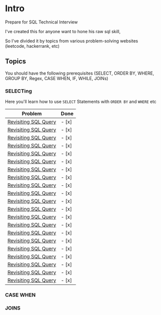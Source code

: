 # Intro

Prepare for SQL Technical Interview

I've created this for anyone want to hone his raw sql skill,

So I've divided it by topics from various problem-solving websites (leetcode, hackerrank, etc)

## Topics

You should have the following prerequisites
(SELECT, ORDER BY, WHERE, GROUP BY, Regex, CASE WHEN, IF, WHILE, JOINs)


  
### SELECTing

Here you'll learn how to use `SELECT` Statements with `ORDER BY` and `WHERE` etc

<table>
  <thead>
    <tr>
      <th>Problem</th>
      <th>Done</th>
    </tr>
  </thead>
  <tbody>
    <tr>
      <td>
        <a href="https://www.hackerrank.com/challenges/revising-the-select-query?isFullScreen=true">Revisiting SQL Query</a>
      </td>
      <td>
          - [x]
      </td>
     </tr>
     <tr>
      <td>
        <a href="https://www.hackerrank.com/challenges/revising-the-select-query-2?isFullScreen=true">Revisiting SQL Query</a>
      </td>
      <td>
          - [x]
      </td>
     </tr>
    <tr>
      <td>
        <a href="https://www.hackerrank.com/challenges/select-all-sql?isFullScreen=true">Revisiting SQL Query</a>
      </td>
      <td>
          - [x]
      </td>
     </tr>
     <tr>
      <td>
        <a href="https://www.hackerrank.com/challenges/select-by-id?isFullScreen=true">Revisiting SQL Query</a>
      </td>
      <td>
          - [x]
      </td>
     </tr>
    <tr>
      <td>
        <a href="https://www.hackerrank.com/challenges/select-by-id?isFullScreen=true">Revisiting SQL Query</a>
      </td>
      <td>
          - [x]
      </td>
     </tr>
     <tr>
      <td>
        <a href="https://www.hackerrank.com/challenges/japanese-cities-attributes?isFullScreen=true">Revisiting SQL Query</a>
      </td>
      <td>
          - [x]
      </td>
     </tr>
    <tr>
      <td>
        <a href="https://www.hackerrank.com/challenges/japanese-cities-name?isFullScreen=true">Revisiting SQL Query</a>
      </td>
      <td>
          - [x]
      </td>
     </tr>
     <tr>
      <td>
        <a href="https://www.hackerrank.com/challenges/weather-observation-station-1?isFullScreen=true">Revisiting SQL Query</a>
      </td>
      <td>
          - [x]
      </td>
     </tr>
    <tr>
      <td>
        <a href="https://www.hackerrank.com/challenges/weather-observation-station-2?isFullScreen=true">Revisiting SQL Query</a>
      </td>
      <td>
          - [x]
      </td>
     </tr>
     <tr>
      <td>
        <a href="https://www.hackerrank.com/challenges/weather-observation-station-3?isFullScreen=true">Revisiting SQL Query</a>
      </td>
      <td>
          - [x]
      </td>
     </tr>
    <tr>
      <td>
        <a href="https://www.hackerrank.com/challenges/weather-observation-station-4?isFullScreen=true">Revisiting SQL Query</a>
      </td>
      <td>
          - [x]
      </td>
     </tr>
     <tr>
      <td>
        <a href="https://www.hackerrank.com/challenges/weather-observation-station-5?isFullScreen=true">Revisiting SQL Query</a>
      </td>
      <td>
          - [x]
      </td>
     </tr>
    <tr>
      <td>
        <a href="https://www.hackerrank.com/challenges/weather-observation-station-6?isFullScreen=true">Revisiting SQL Query</a>
      </td>
      <td>
          - [x]
      </td>
     </tr>
     <tr>
      <td>
        <a href="https://www.hackerrank.com/challenges/weather-observation-station-7?isFullScreen=true">Revisiting SQL Query</a>
      </td>
      <td>
          - [x]
      </td>
     </tr>
    <tr>
      <td>
        <a href="https://www.hackerrank.com/challenges/weather-observation-station-8?isFullScreen=true">Revisiting SQL Query</a>
      </td>
      <td>
          - [x]
      </td>
     </tr>
     <tr>
      <td>
        <a href="https://www.hackerrank.com/challenges/weather-observation-station-9?isFullScreen=true">Revisiting SQL Query</a>
      </td>
      <td>
          - [x]
      </td>
     </tr>
    <tr>
      <td>
        <a href="https://www.hackerrank.com/challenges/weather-observation-station-9?isFullScreen=true">Revisiting SQL Query</a>
      </td>
      <td>
          - [x]
      </td>
     </tr>
    <tr>
      <td>
        <a href="https://www.hackerrank.com/challenges/weather-observation-station-9?isFullScreen=true">Revisiting SQL Query</a>
      </td>
      <td>
          - [x]
      </td>
     </tr>
    <tr>
      <td>
        <a href="https://www.hackerrank.com/challenges/weather-observation-station-9?isFullScreen=true">Revisiting SQL Query</a>
      </td>
      <td>
          - [x]
      </td>
     </tr>
    <tr>
      <td>
        <a href="https://www.hackerrank.com/challenges/weather-observation-station-9?isFullScreen=true">Revisiting SQL Query</a>
      </td>
      <td>
          - [x]
      </td>
     </tr>
    <tr>
      <td>
        <a href="https://www.hackerrank.com/challenges/weather-observation-station-9?isFullScreen=true">Revisiting SQL Query</a>
      </td>
      <td>
          - [x]
      </td>
     </tr>
  </tbody>
  
 </table>

### CASE WHEN

### JOINS
